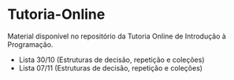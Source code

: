 # Tutoria-Online

Material disponível no repositório da Tutoria Online de Introdução à Programação.

* Lista 30/10 (Estruturas de decisão, repetição e coleções)
* Lista 07/11 (Estruturas de decisão, repetição e coleções)
